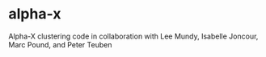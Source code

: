 # alpha-x
Alpha-X clustering code in collaboration with Lee Mundy, Isabelle Joncour, Marc Pound, and Peter Teuben
